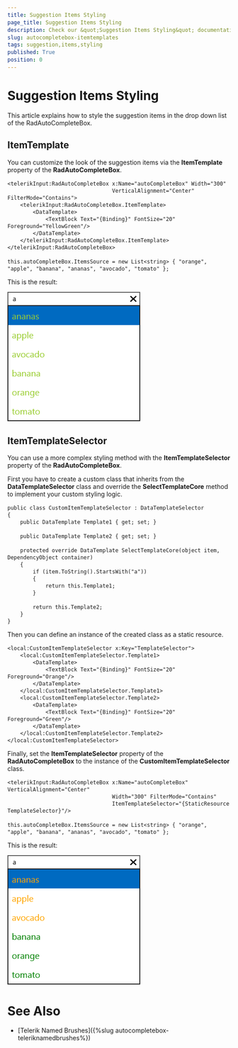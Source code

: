 ```yaml
---
title: Suggestion Items Styling
page_title: Suggestion Items Styling
description: Check our &quot;Suggestion Items Styling&quot; documentation article for RadAutoCompleteBox for UWP control.
slug: autocompletebox-itemtemplates
tags: suggestion,items,styling
published: True
position: 0
---
```


# Suggestion Items Styling

This article explains how to style the suggestion items in the drop down list of the RadAutoCompleteBox.

## ItemTemplate

You can customize the look of the suggestion items via the **ItemTemplate** property of the **RadAutoCompleteBox**.

	<telerikInput:RadAutoCompleteBox x:Name="autoCompleteBox" Width="300"
	                                 VerticalAlignment="Center" FilterMode="Contains">
	    <telerikInput:RadAutoCompleteBox.ItemTemplate>
	        <DataTemplate>
	            <TextBlock Text="{Binding}" FontSize="20" Foreground="YellowGreen"/>
	        </DataTemplate>
	    </telerikInput:RadAutoCompleteBox.ItemTemplate>
	</telerikInput:RadAutoCompleteBox>

	this.autoCompleteBox.ItemsSource = new List<string> { "orange", "apple", "banana", "ananas", "avocado", "tomato" };

This is the result:

![Item Template](images/ItemTemplate.png)

## ItemTemplateSelector

You can use a more complex styling method with the **ItemTemplateSelector** property of the **RadAutoCompleteBox**.

First you have to create a custom class that inherits from the **DataTemplateSelector** class and override the **SelectTemplateCore** method to implement your custom styling logic.
	
	public class CustomItemTemplateSelector : DataTemplateSelector
	{
	    public DataTemplate Template1 { get; set; }
	    
	    public DataTemplate Template2 { get; set; }
	    
	    protected override DataTemplate SelectTemplateCore(object item, DependencyObject container)
	    {
	        if (item.ToString().StartsWith("a"))
	        {
	            return this.Template1;
	        }
	        
	        return this.Template2;
	    }
	}

Then you can define an instance of the created class as a static resource.

	<local:CustomItemTemplateSelector x:Key="TemplateSelector">
	    <local:CustomItemTemplateSelector.Template1>
	        <DataTemplate>
	            <TextBlock Text="{Binding}" FontSize="20" Foreground="Orange"/>
	        </DataTemplate>
	    </local:CustomItemTemplateSelector.Template1>
	    <local:CustomItemTemplateSelector.Template2>
	        <DataTemplate>
	            <TextBlock Text="{Binding}" FontSize="20" Foreground="Green"/>
	        </DataTemplate>
	    </local:CustomItemTemplateSelector.Template2>
	</local:CustomItemTemplateSelector>

Finally, set the **ItemTemplateSelector** property of the **RadAutoCompleteBox** to the instance of the **CustomItemTemplateSelector** class.

	<telerikInput:RadAutoCompleteBox x:Name="autoCompleteBox" VerticalAlignment="Center" 
	                                 Width="300" FilterMode="Contains"
	                                 ItemTemplateSelector="{StaticResource TemplateSelector}"/>

	this.autoCompleteBox.ItemsSource = new List<string> { "orange", "apple", "banana", "ananas", "avocado", "tomato" };
	
This is the result:

![Item Template Selector](images/ItemTemplateSelector.png)

# See Also

 * [Telerik Named Brushes]({%slug autocompletebox-teleriknamedbrushes%})
